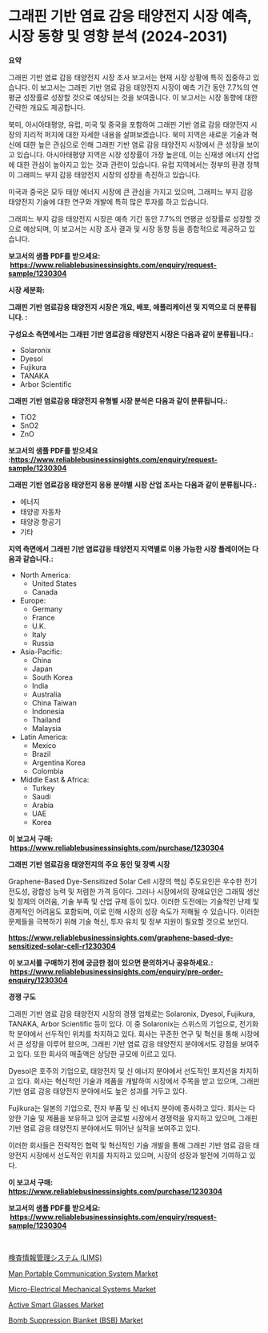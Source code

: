 <p><h1>그래핀 기반 염료 감응 태양전지 시장 예측, 시장 동향 및 영향 분석 (2024-2031)</h1></p><p><strong>요약</strong></p>
<p><p>그래핀 기반 염료 감응 태양전지 시장 조사 보고서는 현재 시장 상황에 특히 집중하고 있습니다. 이 보고서는 그래핀 기반 염료 감응 태양전지 시장이 예측 기간 동안 7.7%의 연평균 성장률로 성장할 것으로 예상되는 것을 보여줍니다. 이 보고서는 시장 동향에 대한 간략한 개요도 제공합니다.</p><p>북미, 아시아태평양, 유럽, 미국 및 중국을 포함하여 그래핀 기반 염료 감응 태양전지 시장의 지리적 퍼지에 대한 자세한 내용을 살펴보겠습니다. 북미 지역은 새로운 기술과 혁신에 대한 높은 관심으로 인해 그래핀 기반 염료 감응 태양전지 시장에서 큰 성장을 보이고 있습니다. 아시아태평양 지역은 시장 성장률이 가장 높은데, 이는 신재생 에너지 산업에 대한 관심이 높아지고 있는 것과 관련이 있습니다. 유럽 지역에서는 정부의 환경 정책이 그래피느 부지 감응 태양전지 시장의 성장을 촉진하고 있습니다. </p><p>미국과 중국은 모두 태양 에너지 시장에 큰 관심을 가지고 있으며, 그래피느 부지 감응 태양전지 기술에 대한 연구와 개발에 특히 많은 투자를 하고 있습니다.</p><p>그래피느 부지 감응 태양전지 시장은 예측 기간 동안 7.7%의 연평균 성장률로 성장할 것으로 예상되며, 이 보고서는 시장 조사 결과 및 시장 동향 등을 종합적으로 제공하고 있습니다.</p></p>
<p><strong>보고서의 샘플 PDF를 받으세요: &nbsp;<a href="https://www.reliablebusinessinsights.com/enquiry/request-sample/1230304">https://www.reliablebusinessinsights.com/enquiry/request-sample/1230304</a></strong></p>
<p><strong>시장 세분화:</strong></p>
<p><strong> 그래핀 기반 염료감응 태양전지 시장은 개요, 배포, 애플리케이션 및 지역으로 더 분류됩니다. :</strong></p>
<p><strong>구성요소 측면에서는 그래핀 기반 염료감응 태양전지 시장은 다음과 같이 분류됩니다.:</strong></p>
<p><ul><li>Solaronix</li><li>Dyesol</li><li>Fujikura</li><li>TANAKA</li><li>Arbor Scientific</li></ul></p>
<p><strong> 그래핀 기반 염료감응 태양전지 유형별 시장 분석은 다음과 같이 분류됩니다.:</strong></p>
<p><ul><li>TiO2</li><li>SnO2</li><li>ZnO</li></ul></p>
<p><strong>보고서의 샘플 PDF를 받으세요 :<a href="https://www.reliablebusinessinsights.com/enquiry/request-sample/1230304">https://www.reliablebusinessinsights.com/enquiry/request-sample/1230304</a></strong></p>
<p><strong> 그래핀 기반 염료감응 태양전지 응용 분야별 시장 산업 조사는 다음과 같이 분류됩니다.:</strong></p>
<p><ul><li>에너지</li><li>태양광 자동차</li><li>태양광 항공기</li><li>기타</li></ul></p>
<p><strong>지역 측면에서 그래핀 기반 염료감응 태양전지 지역별로 이용 가능한 시장 플레이어는 다음과 같습니다.:</strong></p>
<p><ul>
    <li>
        North America:
        <ul>
            <li>United States</li>
            <li>Canada</li>
        </ul>
    </li>
    <li>
        Europe:
        <ul>
            <li>Germany</li>
            <li>France</li>
            <li>U.K.</li>
            <li>Italy</li>
            <li>Russia</li>
        </ul>
    </li>
    <li>
        Asia-Pacific:
        <ul>
            <li>China</li>
            <li>Japan</li>
            <li>South Korea</li>
            <li>India</li>
            <li>Australia</li>
            <li>China Taiwan</li>
            <li>Indonesia</li>
            <li>Thailand</li>
            <li>Malaysia</li>
        </ul>
    </li>
    <li>
        Latin America:
        <ul>
            <li>Mexico</li>
            <li>Brazil</li>
            <li>Argentina Korea</li>
            <li>Colombia</li>
        </ul>
    </li>
    <li>
        Middle East & Africa:
        <ul>
            <li>Turkey</li>
            <li>Saudi</li>
            <li>Arabia</li>
            <li>UAE</li>
            <li>Korea</li>
        </ul>
    </li>
    </ul></p>
<p><strong>이 보고서 구매: &nbsp;<a href="https://www.reliablebusinessinsights.com/purchase/1230304">https://www.reliablebusinessinsights.com/purchase/1230304</a></strong></p>
<p><strong>그래핀 기반 염료감응 태양전지의 주요 동인 및 장벽 시장</strong></p>
<p><p>Graphene-Based Dye-Sensitized Solar Cell 시장의 핵심 주도요인은 우수한 전기 전도성, 광합성 능력 및 저렴한 가격 등이다. 그러나 시장에서의 장애요인은 그래핔 생산 및 정제의 어려움, 기술 부족 및 산업 규제 등이 있다. 이러한 도전에는 기술적인 난제 및 경제적인 어려움도 포함되며, 이로 인해 시장의 성장 속도가 저해될 수 있습니다. 이러한 문제들을 극복하기 위해 기술 혁신, 투자 유치 및 정부 지원이 필요할 것으로 보인다.</p></p>
<p><strong><a href="https://www.reliablebusinessinsights.com/graphene-based-dye-sensitized-solar-cell-r1230304">https://www.reliablebusinessinsights.com/graphene-based-dye-sensitized-solar-cell-r1230304</a></strong></p>
<p><strong>이 보고서를 구매하기 전에 궁금한 점이 있으면 문의하거나 공유하세요.: &nbsp;<a href="https://www.reliablebusinessinsights.com/enquiry/pre-order-enquiry/1230304">https://www.reliablebusinessinsights.com/enquiry/pre-order-enquiry/1230304</a></strong></p>
<p><strong>경쟁 구도</strong></p>
<p><p>그래핀 기반 염료 감응 태양전지 시장의 경쟁 업체로는 Solaronix, Dyesol, Fujikura, TANAKA, Arbor Scientific 등이 있다. 이 중 Solaronix는 스위스의 기업으로, 전기화학 분야에서 선두적인 위치를 차지하고 있다. 회사는 꾸준한 연구 및 혁신을 통해 시장에서 큰 성장을 이루어 왔으며, 그래핀 기반 염료 감응 태양전지 분야에서도 강점을 보여주고 있다. 또한 회사의 매출액은 상당한 규모에 이르고 있다.</p><p>Dyesol은 호주의 기업으로, 태양전지 및 신 에너지 분야에서 선도적인 포지션을 차지하고 있다. 회사는 혁신적인 기술과 제품을 개발하여 시장에서 주목을 받고 있으며, 그래핀 기반 염료 감응 태양전지 분야에서도 높은 성과를 거두고 있다.</p><p>Fujikura는 일본의 기업으로, 전자 부품 및 신 에너지 분야에 종사하고 있다. 회사는 다양한 기술 및 제품을 보유하고 있어 글로벌 시장에서 경쟁력을 유지하고 있으며, 그래핀 기반 염료 감응 태양전지 분야에서도 뛰어난 실적을 보여주고 있다.</p><p>이러한 회사들은 전략적인 협력 및 혁신적인 기술 개발을 통해 그래핀 기반 염료 감응 태양전지 시장에서 선도적인 위치를 차지하고 있으며, 시장의 성장과 발전에 기여하고 있다.</p></p>
<p><strong>이 보고서 구매: &nbsp; <a href="https://www.reliablebusinessinsights.com/purchase/1230304">https://www.reliablebusinessinsights.com/purchase/1230304</a></strong></p>
<p><strong>보고서의 샘플 PDF를 받으세요: &nbsp;<a href="https://www.reliablebusinessinsights.com/enquiry/request-sample/1230304">https://www.reliablebusinessinsights.com/enquiry/request-sample/1230304</a></strong><strong></strong></p>
<p>&nbsp;</p>
<p><p><a href="https://medium.com/@jacksonwiza1924/%E7%A0%94%E7%A9%B6%E6%89%80%E6%83%85%E5%A0%B1%E7%AE%A1%E7%90%86%E3%82%B7%E3%82%B9%E3%83%86%E3%83%A0-lims-%E5%B8%82%E5%A0%B4%E3%81%AF-%E5%B8%82%E5%A0%B4%E3%82%B7%E3%82%A7%E3%82%A2-%E3%82%B5%E3%82%A4%E3%82%BA-%E3%81%8A%E3%82%88%E3%81%B32031%E5%B9%B4%E3%81%BE%E3%81%A7%E3%81%AE%E4%BA%88%E6%B8%AC%E3%81%AB%E7%84%A6%E7%82%B9%E3%82%92%E5%BD%93%E3%81%A6%E3%81%A6%E3%81%84%E3%81%BE%E3%81%99-b18c5603ece8">検査情報管理システム (LIMS)</a></p><p><a href="https://issuu.com/reportprime-2/docs/man-portable-communication-system-m_4f79cf72387bc1">Man Portable Communication System Market</a></p><p><a href="https://issuu.com/reportprime-2/docs/micro-electrical-mechanical-systems-market-size-20">Micro-Electrical Mechanical Systems Market</a></p><p><a href="https://github.com/ashman753/Market-Research-Report-List-1/blob/main/active-smart-glasses-market.md">Active Smart Glasses Market</a></p><p><a href="https://github.com/LibbySpencer2018/Market-Research-Report-List-1/blob/main/bomb-suppression-blanket-bsb-market.md">Bomb Suppression Blanket (BSB) Market</a></p></p>